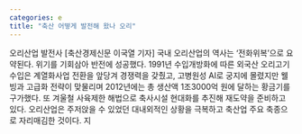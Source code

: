 ```yaml
---
categories: e
title: "축산 어떻게 발전해 왔나 오리"
---
```

오리산업 발전사 [축산경제신문 이국열 기자] 국내 오리산업의 역사는 ‘전화위복’으로 요약된다. 위기를 기회삼아 반전에 성공했다. 1991년 수입개방화에 따른 외국산 오리고기 수입은 계열화사업 전환을 앞당겨 경쟁력을 갖췄고, 고병원성 AI로 궁지에 몰렸지만 웰빙과 고급화 전략이 맞물리며 2012년에는 총 생산액 1조3000억 원에 달하는 황금기를 구가했다. 또 겨울철 사육제한 해법으로 축사시설 현대화를 추진해 재도약을 준비하고 있다. 오리산업은 주저앉을 수 있었던 대내외적인 상황을 극복하고 축산업 주요 축종으로 자리매김한 것이다. 지
